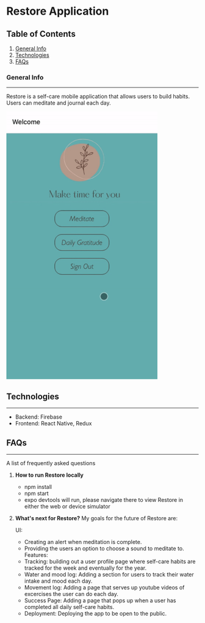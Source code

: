 # Restore Application

## Table of Contents

1.  [General Info](#general-info)
2.  [Technologies](#technologies)
3.  [FAQs](#faqs)

### General Info

---

Restore is a self-care mobile application that allows users to build habits.
Users can meditate and journal each day.

<img src="./public/png-images/Restore.gif" alt="restore gif" height="700">

## Technologies

---

- Backend: Firebase
- Frontend: React Native, Redux

## FAQs

---

A list of frequently asked questions

1.  **How to run Restore locally**

    - npm install
    - npm start
    - expo devtools will run, please navigate there to view Restore in either the web or device simulator

2.  **What's next for Restore?**
    My goals for the future of Restore are:

    UI:

    - Creating an alert when meditation is complete.
    - Providing the users an option to choose a sound to meditate to.
      Features:
    - Tracking: building out a user profile page where self-care habits are tracked for the week and eventually for the year.
    - Water and mood log: Adding a section for users to track their water intake and mood each day.
    - Movement log: Adding a page that serves up youtube videos of excercises the user can do each day.
    - Success Page: Adding a page that pops up when a user has completed all daily self-care habits.
    - Deployment: Deploying the app to be open to the public.
